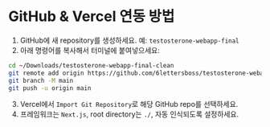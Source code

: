 # GitHub & Vercel 연동 방법

1. GitHub에 새 repository를 생성하세요. 예: `testosterone-webapp-final`
2. 아래 명령어를 복사해서 터미널에 붙여넣으세요:

```bash
cd ~/Downloads/testosterone-webapp-final-clean
git remote add origin https://github.com/6lettersboss/testosterone-webapp-final.git
git branch -M main
git push -u origin main
```

3. Vercel에서 `Import Git Repository`로 해당 GitHub repo를 선택하세요.
4. 프레임워크는 `Next.js`, root directory는 `./`, 자동 인식되도록 설정하세요.